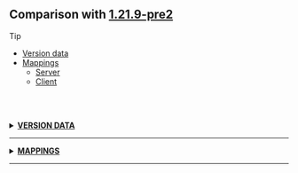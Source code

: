 ## Comparison with [1.21.9-pre2](https://github.com/PixiGeko/Minecraft-generated-data/tree/1.21.9-pre2)

> [!TIP]
> - [Version data](#version-data)
> - [Mappings](#mappings)
>   - [Server](#server-mappings)
>   - [Client](#client-mappings)

<br/><br/>
<details><summary><b><ins>VERSION DATA</ins></b><a name="version-data"></a></summary>
<br/>
<table><tr><th></th><th align="left">1.21.9-pre2</th><th>1.21.9-pre3</th></tr><tr><td>DataPack version</td><td><pre>{
  "major": 88,
  "minor": 0
}</pre></td><td><pre>{
  "major": 88,
  "minor": 0
}</pre></td></tr><tr><td>ResourcePack version</td><td><pre>{
  "major": 69,
  "minor": 0
}</pre></td><td><pre>{
  "major": 69,
  "minor": 0
}</pre></td></tr><tr><td>World version</td><td><pre>4550</pre></td><td><pre>4551</pre></td></tr><tr><td>Protocol version</td><td><pre>1073742094</pre></td><td><pre>1073742095</pre></td></tr></table>
</details>
<hr/>
<details><summary><b><ins>MAPPINGS</ins></b><a name="mappings"></a></summary>
<br/>
<h2>Server<a name="server-mappings"></a></h2>
<h2>Client<a name="client-mappings"></a></h2>
<details>
<summary>
Changes
</summary>

```
XXX.ai.behavior.TransportItemsBetweenContainers +2M -1M
```
```
XXX.level.block.CopperGolemStatueBlock +1M
```

</details>
<details>
<summary>
net.minecraft.world.entity.ai.behavior.TransportItemsBetweenContainers
</summary>

```diff
- boolean hasValidTravellingPath(Level,TransportItemsBetweenContainers$TransportItemTarget,PathfinderMob)
+ List getConnectedTargets(TransportItemsBetweenContainers$TransportItemTarget,Level)
- Stream getConnectedTargets(TransportItemsBetweenContainers$TransportItemTarget,Level)
```

</details>
<details>
<summary>
net.minecraft.world.level.block.CopperGolemStatueBlock
</summary>

```diff
- VoxelShape getOcclusionShape(BlockState)
```

</details>
</details>
<hr/>